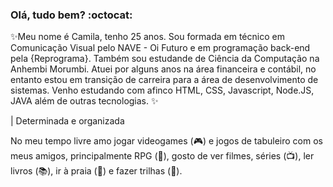 ### Olá, tudo bem? :octocat:

✨Meu nome é Camila, tenho 25 anos. Sou formada em técnico em Comunicação Visual pelo NAVE - Oi Futuro e em programação back-end pela {Reprograma}. Também sou estudande de Ciência da Computação na Anhembi Morumbi.
Atuei por alguns anos na área financeira e contábil, no entanto estou em transição de carreira para a área de desenvolvimento de sistemas. Venho estudando com afinco HTML, CSS, Javascript, Node.JS, JAVA além de outras tecnologias. ✨ 

|      Determinada e organizada

No meu tempo livre amo jogar videogames (:video_game:) e jogos de tabuleiro com os meus amigos, principalmente RPG (:game_die:), gosto de ver filmes, séries (:tv:), ler livros (:books:), ir à praia (:ocean:) e fazer trilhas (:leaves:).

